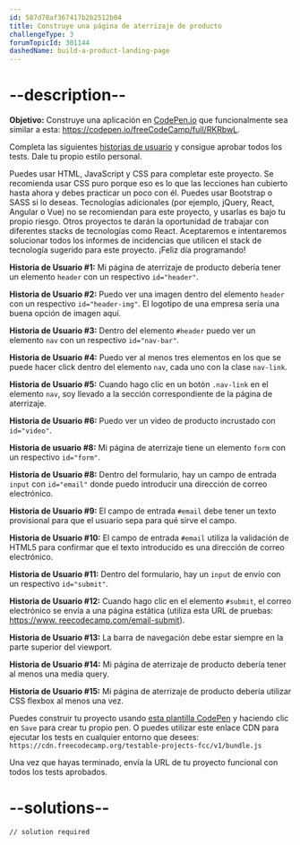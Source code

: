 ```yaml
---
id: 587d78af367417b2b2512b04
title: Construye una página de aterrizaje de producto
challengeType: 3
forumTopicId: 301144
dashedName: build-a-product-landing-page
---
```


# --description--

**Objetivo:** Construye una aplicación en [CodePen.io](https://codepen.io) que funcionalmente sea similar a esta: <https://codepen.io/freeCodeCamp/full/RKRbwL>.

Completa las siguientes [historias de usuario](https://es.wikipedia.org/wiki/Historias_de_usuario) y consigue aprobar todos los tests. Dale tu propio estilo personal.

Puedes usar HTML, JavaScript y CSS para completar este proyecto. Se recomienda usar CSS puro porque eso es lo que las lecciones han cubierto hasta ahora y debes practicar un poco con él. Puedes usar Bootstrap o SASS si lo deseas. Tecnologías adicionales (por ejemplo, jQuery, React, Angular o Vue) no se recomiendan para este proyecto, y usarlas es bajo tu propio riesgo. Otros proyectos te darán la oportunidad de trabajar con diferentes stacks de tecnologías como React. Aceptaremos e intentaremos solucionar todos los informes de incidencias que utilicen el stack de tecnología sugerido para este proyecto. ¡Feliz día programando!

**Historia de Usuario #1:** Mi página de aterrizaje de producto debería tener un elemento `header` con un respectivo `id="header"`.

**Historia de Usuario #2:** Puedo ver una imagen dentro del elemento `header` con un respectivo `id="header-img"`. El logotipo de una empresa sería una buena opción de imagen aquí.

**Historia de Usuario #3:** Dentro del elemento `#header` puedo ver un elemento `nav` con un respectivo `id="nav-bar"`.

**Historia de Usuario #4:** Puedo ver al menos tres elementos en los que se puede hacer click dentro del elemento `nav`, cada uno con la clase `nav-link`.

**Historia de Usuario #5:** Cuando hago clic en un botón `.nav-link` en el elemento `nav`, soy llevado a la sección correspondiente de la página de aterrizaje.

**Historia de Usuario #6:** Puedo ver un video de producto incrustado con `id="video"`.

**Historia de usuario #8:** Mi página de aterrizaje tiene un elemento `form` con un respectivo `id="form"`.

**Historia de Usuario #8:** Dentro del formulario, hay un campo de entrada `input` con `id="email"` donde puedo introducir una dirección de correo electrónico.

**Historia de Usuario #9:** El campo de entrada `#email` debe tener un texto provisional para que el usuario sepa para qué sirve el campo.

**Historia de Usuario #10:** El campo de entrada `#email` utiliza la validación de HTML5 para confirmar que el texto introducido es una dirección de correo electrónico.

**Historia de Usuario #11:** Dentro del formulario, hay un `input` de envío con un respectivo `id="submit"`.

**Historia de Usuario #12:** Cuando hago clic en el elemento `#submit`, el correo electrónico se envía a una página estática (utiliza esta URL de pruebas: [https://www. reecodecamp.com/email-submit](https://www.freecodecamp.com/email-submit)).

**Historia de Usuario #13:** La barra de navegación debe estar siempre en la parte superior del viewport.

**Historia de Usuario #14:** Mi página de aterrizaje de producto debería tener al menos una media query.

**Historia de Usuario #15:** Mi página de aterrizaje de producto debería utilizar CSS flexbox al menos una vez.

Puedes construir tu proyecto usando <a href='https://codepen.io/pen?template=MJjpwO' target='_blank' rel='nofollow'>esta plantilla CodePen</a> y haciendo clic en `Save` para crear tu propio pen. O puedes utilizar este enlace CDN para ejecutar los tests en cualquier entorno que desees: `https://cdn.freecodecamp.org/testable-projects-fcc/v1/bundle.js`

Una vez que hayas terminado, envía la URL de tu proyecto funcional con todos los tests aprobados.

# --solutions--

```html
// solution required
```
